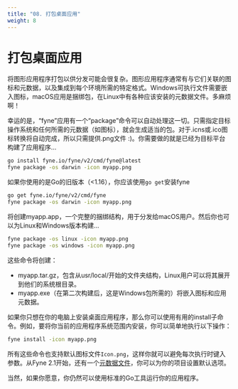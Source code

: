 ```yaml
---
title: "08. 打包桌面应用"
weight: 8
---
```


# 打包桌面应用

将图形应用程序打包以供分发可能会很复杂。图形应用程序通常有与它们关联的图标和元数据，以及集成到每个环境所需的特定格式。Windows可执行文件需要嵌入图标，macOS应用是捆绑包，在Linux中有各种应该安装的元数据文件。多麻烦啊！

幸运的是，“fyne”应用有一个“package”命令可以自动处理这一切。只需指定目标操作系统和任何所需的元数据（如图标），就会生成适当的包。对于.icns或.ico图标转换将自动完成，所以只需提供.png文件 :)。你需要做的就是已经为目标平台构建了应用程序...

```bash
go install fyne.io/fyne/v2/cmd/fyne@latest
fyne package -os darwin -icon myapp.png
```

如果你使用的是Go的旧版本（<1.16），你应该使用`go get`安装fyne

```bash
go get fyne.io/fyne/v2/cmd/fyne
fyne package -os darwin -icon myapp.png
```

将创建myapp.app，一个完整的捆绑结构，用于分发给macOS用户。然后你也可以为Linux和Windows版本构建...

```bash
fyne package -os linux -icon myapp.png
fyne package -os windows -icon myapp.png
```

这些命令将创建：

  * myapp.tar.gz，包含从usr/local/开始的文件夹结构，Linux用户可以将其展开到他们的系统根目录。
  * myapp.exe（在第二次构建后，这是Windows包所需的）将嵌入图标和应用元数据。

如果你只想在你的电脑上安装桌面应用程序，那么你可以使用有用的install子命令。例如，要将你当前的应用程序系统范围内安装，你可以简单地执行以下操作：

```bash
fyne install -icon myapp.png
```

所有这些命令也支持默认图标文件`Icon.png`，这样你就可以避免每次执行时键入参数。从Fyne 2.1开始，还有一个[元数据文件](/docs/01-started/11-metadata)，你可以为你的项目设置默认选项。

当然，如果你愿意，你仍然可以使用标准的Go工具运行你的应用程序。

